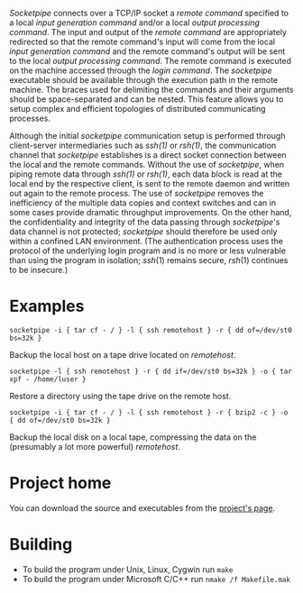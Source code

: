 _Socketpipe_ connects over a TCP/IP socket a _remote command_ specified to a local _input generation command_ and/or a local _output processing command_.  The input and output of the _remote command_ are appropriately redirected so that the remote command's input will come from the local _input generation command_ and the remote command's output will be sent to the local _output processing command_.  The remote command is executed on the machine accessed through the _login command_.  The _socketpipe_ executable should be available through the execution path in the remote machine.  The braces used for delimiting the commands and their arguments should be space-separated and can be nested.  This feature allows you to setup complex and efficient topologies of distributed communicating processes.

Although the initial _socketpipe_ communication setup is performed through client-server intermediaries such as _ssh(1)_ or _rsh(1)_, the communication channel that _socketpipe_ establishes is a direct socket connection between the local and the remote commands.  Without the use of _socketpipe_, when piping remote data through _ssh(1)_ or _rsh(1)_, each data block is read at the local end by the respective client, is sent to the remote daemon and written out again to the remote process.  The use of _socketpipe_ removes the inefficiency of the multiple data copies and context switches and can in some cases provide dramatic throughput improvements.  On the other hand, the confidentiality and integrity of the data passing through _socketpipe_'s data channel is not protected; _socketpipe_ should therefore be used only within a confined LAN environment.  (The authentication process uses the protocol of the underlying login program and is no more or less vulnerable than using the program in isolation; _ssh_(1) remains secure, _rsh_(1) continues to be insecure.)

# Examples
```
socketpipe -i { tar cf - / } -l { ssh remotehost } -r { dd of=/dev/st0 bs=32k }
```
Backup the local host on a tape drive located on _remotehost_.
```
socketpipe -l { ssh remotehost } -r { dd if=/dev/st0 bs=32k } -o { tar xpf - /home/luser }
```
Restore a directory using the tape drive on the remote host.
```
socketpipe -i { tar cf - / } -l { ssh remotehost } -r { bzip2 -c } -o { dd of=/dev/st0 bs=32k }
```
Backup the local disk on a local tape, compressing the data on the (presumably a lot more powerful) _remotehost_.


# Project home
You can download the source and executables from the
[project's page](http://www.spinellis.gr/sw/unix/socketpipe).

# Building
* To build the program under Unix, Linux, Cygwin run ```make```
* To build the program under Microsoft C/C++ run ```nmake /f Makefile.mak```
